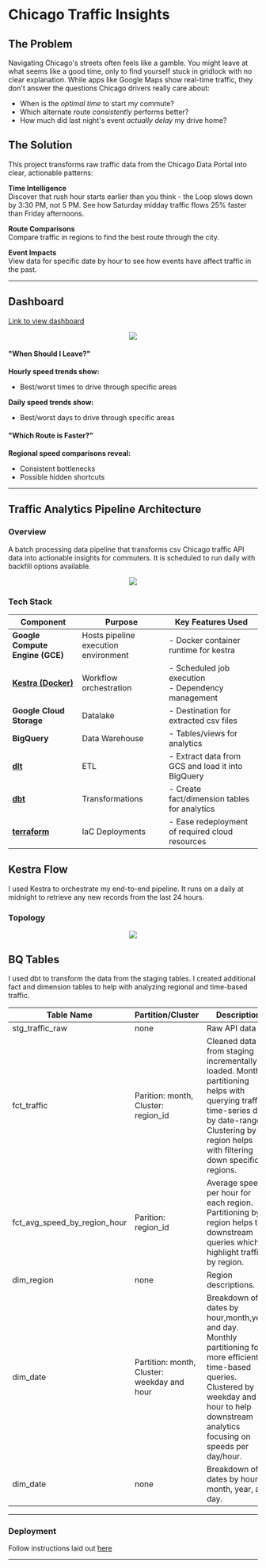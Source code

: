 # Chicago Traffic Insights  

## The Problem  
Navigating Chicago's streets often feels like a gamble. You might leave at what seems like a good time, only to find yourself stuck in gridlock with no clear explanation. While apps like Google Maps show real-time traffic, they don't answer the questions Chicago drivers really care about:  
- When is the *optimal time* to start my commute?  
- Which alternate route *consistently* performs better?
- How much did last night's event *actually delay* my drive home?  

## The Solution  
This project transforms raw traffic data from the Chicago Data Portal into clear, actionable patterns:  

**Time Intelligence**  
Discover that rush hour starts earlier than you think - the Loop slows down by 3:30 PM, not 5 PM. See how Saturday midday traffic flows 25% faster than Friday afternoons.  

**Route Comparisons**  
Compare traffic in regions to find the best route through the city.

**Event Impacts**  
View data for specific date by hour to see how events have affect traffic in the past.

---

## Dashboard

[Link to view dashboard](https://lookerstudio.google.com/reporting/c6637050-b11f-45ce-b5f3-87fe0f37bda5)

<p align="center">
  <img src="https://github.com/alepanti/ChiTrafficInsights/blob/main/images/dashboard.png" />
</p>

#### "When Should I Leave?"  
**Hourly speed trends show:**  
- Best/worst times to drive through specific areas  

**Daily speed trends show:**  
- Best/worst days to drive through specific areas  

#### "Which Route is Faster?"  
**Regional speed comparisons reveal:**  
- Consistent bottlenecks
- Possible hidden shortcuts

---

## Traffic Analytics Pipeline Architecture

### Overview
A batch processing data pipeline that transforms csv Chicago traffic API data into actionable insights for commuters. It is scheduled to run daily with backfill options available.

<p align="center">
  <img src="https://github.com/alepanti/ChiTrafficInsights/blob/main/images/diagram.png" />
</p>

### Tech Stack

| Component              | Purpose                                                                 | Key Features Used                     |
|------------------------|-------------------------------------------------------------------------|---------------------------------------|
| **Google Compute Engine (GCE)** | Hosts pipeline execution environment                                  | - Docker container runtime for kestra            |
| [**Kestra (Docker)**](kestra)     | Workflow orchestration                                                 | - Scheduled job execution<br>- Dependency management |
| **Google Cloud Storage**     | Datalake                                               | - Destination for extracted csv files |
| **BigQuery**     | Data Warehouse                                              | - Tables/views for analytics  |
| [**dlt**](dlt_bq)     | ETL                                             | - Extract data from GCS and load it into BigQuery  |
| [**dbt**](dbt)     | Transformations                                             | - Create fact/dimension tables for analytics  |
| [**terraform**](terraform)     | IaC Deployments                                             | - Ease redeployment of required cloud resources  |

## Kestra Flow
I used Kestra to orchestrate my end-to-end pipeline. It runs on a daily at midnight to retrieve any new records from the last 24 hours.

### Topology

<p align="center">
  <img src="https://github.com/alepanti/ChiTrafficInsights/blob/main/images/flow_top.png" />
</p>

## BQ Tables

I used dbt to transform the data from the staging tables. I created additional fact and dimension tables to help with analyzing regional and time-based traffic.

| Table Name          | Partition/Cluster       | Description                          |
|---------------------|-------------------------|--------------------------------------|
| stg_traffic_raw     | none                    | Raw API data                         |
| fct_traffic                 | Parition: month, Cluster: region_id  | Cleaned data from staging incrementally loaded. Monthly partitioning helps with querying traffic time-series data by date-ranges. Clustering by region helps with filtering down specific regions.  |
| fct_avg_speed_by_region_hour            | Parition: region_id | Average speeds per hour for each region. Partitioning by region helps the downstream queries which highlight traffic by region. |
| dim_region                 | none                    | Region descriptions.                                  |
| dim_date                 | Partition: month, Cluster: weekday and hour                  | Breakdown of dates by hour,month,year, and day. Monthly partitioning for more efficient time-based queries. Clustered by weekday and hour to help downstream analytics focusing on speeds per day/hour.                                |
| dim_date                 | none                    | Breakdown of dates by hour, month, year, and day.                                 |


---

### Deployment

Follow instructions laid out [here](INSTRUCTIONS.md)

---

